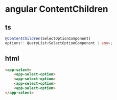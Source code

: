 # angular ContentChildren

## ts

```ts
@ContentChildren(SelectOptionComponent)
options!: QueryList<SelectOptionComponent | any>;
```

## html

```html
<app-select>
    <app-select-option>
    <app-select-option>
    <app-select-option>
    <app-select-option>
</app-select>
```

